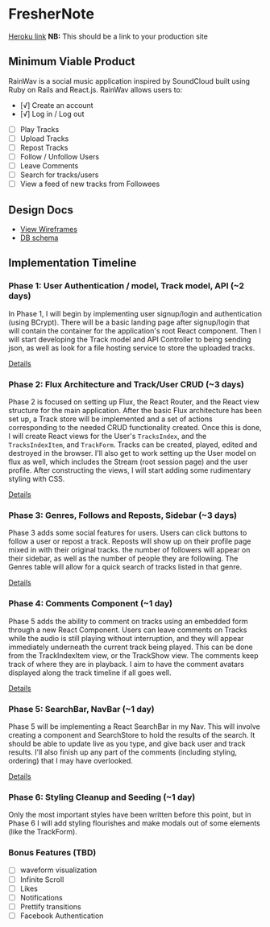 # FresherNote

[Heroku link][heroku] **NB:** This should be a link to your production site

[heroku]: https://rainwav.herokuapp.com/

## Minimum Viable Product

RainWav is a social music application inspired by SoundCloud built using Ruby on Rails
and React.js. RainWav allows users to:

<!-- This is a Markdown checklist. Use it to keep track of your progress! -->

- [√] Create an account
- [√] Log in / Log out
- [ ] Play Tracks
- [ ] Upload Tracks
- [ ] Repost Tracks
- [ ] Follow / Unfollow Users
- [ ] Leave Comments
- [ ] Search for tracks/users
- [ ] View a feed of new tracks from Followees

## Design Docs
* [View Wireframes][view]
* [DB schema][schema]

[view]: ./docs/views.md
[schema]: ./docs/schema.md

## Implementation Timeline

### Phase 1: User Authentication / model, Track model, API (~2 days)

In Phase 1, I will begin by implementing user signup/login and authentication (using
BCrypt). There will be a basic landing page after signup/login that will contain the
container for the application's root React component. Then I will start developing
the Track model and API Controller to being sending json, as well as look for a
file hosting service to store the uploaded tracks.

[Details][phase-one]

### Phase 2: Flux Architecture and Track/User CRUD (~3 days)

Phase 2 is focused on setting up Flux, the React Router, and the React view
structure for the main application. After the basic Flux architecture has been
set up, a Track store will be implemented and a set of actions corresponding to
the needed CRUD functionality created. Once this is done, I will create React
views for the User's `TracksIndex`, and the `TracksIndexItem`, and `TrackForm`.
Tracks can be created, played, edited and destroyed in the browser. I'll also
get to work setting up the User model on flux as well, which includes the Stream
(root session page) and the user profile. After constructing the views, I will
start adding some rudimentary styling with CSS.

[Details][phase-two]

### Phase 3: Genres, Follows and Reposts, Sidebar (~3 days)

Phase 3 adds some social features for users. Users can click buttons to follow
a user or repost a track. Reposts will show up on their profile page mixed in
with their original tracks. the number of followers will appear on their sidebar,
as well as the number of people they are following. The Genres table will allow
for a quick search of tracks listed in that genre.

[Details][phase-three]

### Phase 4: Comments Component (~1 day)

Phase 5 adds the ability to comment on tracks using an embedded form through
a new React Component. Users can leave comments on Tracks while the audio is still
playing without interruption, and they will appear immediately underneath the
current track being played. This can be done from the TrackIndexItem view, or the
TrackShow view. The comments keep track of where they are in playback. I aim
to have the comment avatars displayed along the track timeline if all goes well.

[Details][phase-four]

### Phase 5: SearchBar, NavBar (~1 day)

Phase 5 will be implementing a React SearchBar in my Nav. This will involve
creating a component and SearchStore to hold the results of the search. It should
be able to update live as you type, and give back user and track results. I'll
also finish up any part of the comments (including styling, ordering) that I may
have overlooked.

[Details][phase-five]

### Phase 6: Styling Cleanup and Seeding (~1 day)

Only the most important styles have been written before this point, but in
Phase 6 I will add styling flourishes and make modals out of some elements (like
the TrackForm).

### Bonus Features (TBD)
- [ ] waveform visualization
- [ ] Infinite Scroll
- [ ] Likes
- [ ] Notifications
- [ ] Prettify transitions
- [ ] Facebook Authentication

[phase-one]: ./docs/phases/phase1.md
[phase-two]: ./docs/phases/phase2.md
[phase-three]: ./docs/phases/phase3.md
[phase-four]: ./docs/phases/phase4.md
[phase-five]: ./docs/phases/phase5.md

